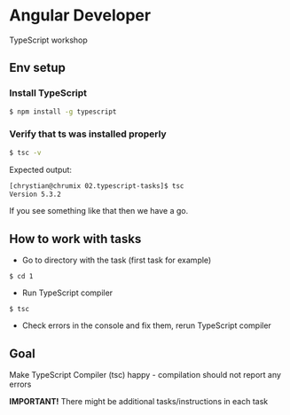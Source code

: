 # Angular Developer
TypeScript workshop

## Env setup
### Install TypeScript
```bash
$ npm install -g typescript
```
### Verify that ts was installed properly
```bash
$ tsc -v
```
Expected output:
```bash
[chrystian@chrumix 02.typescript-tasks]$ tsc
Version 5.3.2
```
If you see something like that then we have a go.

## How to work with tasks
* Go to directory with the task (first task for example)
```
$ cd 1
```
* Run TypeScript compiler
```
$ tsc
```
* Check errors in the console and fix them, rerun TypeScript compiler

## Goal
Make TypeScript Compiler (tsc) happy - compilation should not report any errors

**IMPORTANT!**
There might be additional tasks/instructions in each task

